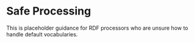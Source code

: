 # Safe Processing

This is placeholder guidance for RDF processors who are unsure how to handle default vocabularies.